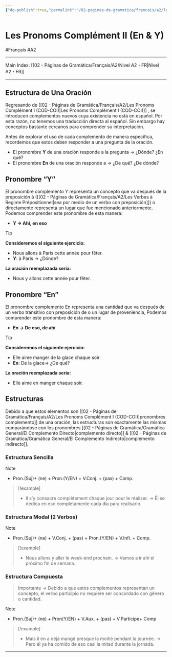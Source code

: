 ```yaml
---
{"dg-publish":true,"permalink":"/02-paginas-de-gramatica/francais/a2/les-pronoms-complement-ii-en-and-y/"}
---
```


# Les Pronoms Complément II (En & Y)
#Français #A2
___
Main Index: [[02 - Páginas de Gramática/Français/A2/Nivel A2・FR\|Nivel A2・FR]]
___
## Estructura de Una Oración
Regresando de [[02 - Páginas de Gramática/Français/A2/Les Pronoms Complément I (COD-COI)\|Les Pronoms Complément I (COD-COI)]] , se introducen complementos nuevos cuya existencia no está en español. Por esta razón, no tenemos una traducción directa al español. Sin embargo hay conceptos bastante cercanos para comprender su interpretación.

Antes de explorar el uso de cada complemento de manera específica, recordemos que estos deben responder a una pregunta de la oración.

- El pronombre **Y** de una oración responde a la pregunta → ¿Dónde? ¿En qué?
- El pronombre **En** de una oración responde a → ¿De qué? ¿De dónde?

## Pronombre “Y”
El pronombre complemento Y representa un concepto que va después de la preposición à ([[02 - Páginas de Gramática/Français/A2/Les Verbes à Regime Prépositionnel\|sea por medio de un verbo con preposición]]) o directamente representa un lugar que fue mencionado anteriormente.
Podemos comprender este pronombre de esta manera:

- **Y → Ahí, en eso**

> [!tip] 
> **Consideremos el siguiente ejercicio:**
> - Nous allons à Paris cette année pour fêter.
> - **Y**: à Paris → ¿Dónde?
>   
>**La oración reemplazada sería:**
>- Nous y allons cette année pour fêter.

## Pronombre “En”
El pronombre complemento En representa una cantidad que va después de un verbo transitivo con preposición de o un lugar de proveniencia,
Podemos comprender este pronombre de esta manera:

- **En → De eso, de ahí**

> [!tip]  
> **Consideremos el siguiente ejercicio:**
> 
> - Elle aime manger de la glace chaque soir
> - **En**: De la glace→ ¿De qué?
> 
> **La oración reemplazada sería:**
> 
> - Elle aime en manger chaque soir.

## Estructuras
Debido a que estos elementos son [[02 - Páginas de Gramática/Français/A2/Les Pronoms Complément I (COD-COI)\|pronombres complemento]] de una oración, las estructuras son exactamente las mismas comparándose con los pronombres [[02 - Páginas de Gramática/Gramática General/El Complemento Directo\|complemento directo]] & [[02 - Páginas de Gramática/Gramática General/El Complemento Indirecto\|complemento indirecto]].

### Estructura Sencilla

> [!NOTE] 
> - Pron.(Suj)+ (ne) + Pron.(Y/EN) + V.Conj. + (pas) + Comp.

> [!example] 
> - Il s’y consacre complètement chaque jour pour le réaliser. → Él se dedica en eso completamente cada día para realisarlo.

### Estructura Modal (2 Verbos)

> [!NOTE]
> 
> - Pron.(Suj)+ (ne) + V.Conj. + (pas) + Pron.(Y/EN) + V.Infi. + Comp.

> [!example]
> 
> - Nous allons y aller le week-end prochain. → Vamos a ir ahí el próximo fin de semana.

### Estructura Compuesta 
>Importante → Debido a que estos complementos representan un concepto, el verbo participio no requiere ser concordado con género o cantidad.

> [!NOTE]
> 
> - Pron.(Suj)+ (ne) + Pron(Y/EN) + V.Aux. + (pas) + V.Participe+ Comp

> [!example]
> 
> - Mais il en a déjà mangé presque la moitié pendant la journée. → Pero él ya ha comido de eso casi la mitad durante la jornada.


___